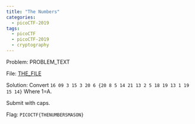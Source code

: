 ```yaml
---
title: "The Numbers"
categories:
  - picoCTF-2019
tags:
  - picoCTF
  - picoCTF-2019
  - cryptography
---
```


Problem: PROBLEM_TEXT

File: [THE_FILE](https://github.com/Yorzaren/ctf/raw/master/picoCTF-2019/problem-files/the-numbers.png "Download file")

Solution: Convert ```16 09 3 15 3 20 6 {20 8 5 14 21 13 2 5 18 19 13 1 19 15 14}``` Where 1=A. 

Submit with caps.

Flag: ```PICOCTF{THENUMBERSMASON}```